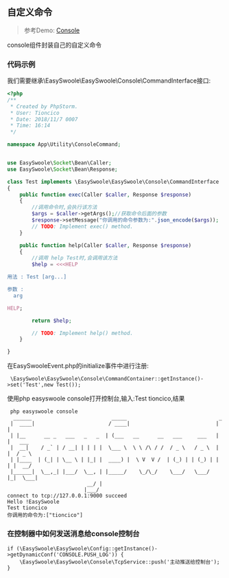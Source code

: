 ## 自定义命令  

> 参考Demo: [Console](https://github.com/easy-swoole/demo/tree/3.x/App/Utility/ConsoleCommand  )

console组件封装自己的自定义命令

### 代码示例
我们需要继承\EasySwoole\EasySwoole\Console\CommandInterface接口:

```php
<?php
/**
 * Created by PhpStorm.
 * User: Tioncico
 * Date: 2018/11/7 0007
 * Time: 16:14
 */

namespace App\Utility\ConsoleCommand;


use EasySwoole\Socket\Bean\Caller;
use EasySwoole\Socket\Bean\Response;

class Test implements \EasySwoole\EasySwoole\Console\CommandInterface
{
    public function exec(Caller $caller, Response $response)
    {
        //调用命令时,会执行该方法
        $args = $caller->getArgs();//获取命令后面的参数
        $response->setMessage("你调用的命令参数为:".json_encode($args));
        // TODO: Implement exec() method.
    }

    public function help(Caller $caller, Response $response)
    {
        //调用 help Test时,会调用该方法
        $help = <<<HELP

用法 : Test [arg...]

参数 :
  arg

HELP;

        return $help;

        // TODO: Implement help() method.
    }

}
```

在EasySwooleEvent.php的initialize事件中进行注册:
```
 \EasySwoole\EasySwoole\Console\CommandContainer::getInstance()->set('Test',new Test());
```

使用php easyswoole console打开控制台,输入:Test tioncico,结果
```
 php easyswoole console
  ______                          _____                              _
 |  ____|                        / ____|                            | |
 | |__      __ _   ___   _   _  | (___   __      __   ___     ___   | |   ___
 |  __|    / _` | / __| | | | |  \___ \  \ \ /\ / /  / _ \   / _ \  | |  / _ \
 | |____  | (_| | \__ \ | |_| |  ____) |  \ V  V /  | (_) | | (_) | | | |  __/
 |______|  \__,_| |___/  \__, | |_____/    \_/\_/    \___/   \___/  |_|  \___|
                          __/ |
                         |___/
connect to tcp://127.0.0.1:9000 succeed
Hello !EasySwoole
Test tioncico
你调用的命令为:["tioncico"]
```

### 在控制器中如何发送消息给console控制台  

```
if (\EasySwoole\EasySwoole\Config::getInstance()->getDynamicConf('CONSOLE.PUSH_LOG')) {
    \EasySwoole\EasySwoole\Console\TcpService::push('主动推送给控制台');
}
```
